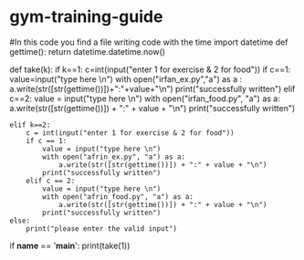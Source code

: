 # gym-training-guide
#In this code you find a file writing code with the time
import datetime
def gettime():
    return datetime.datetime.now()

def take(k):
    if k==1:
        c=int(input("enter 1 for exercise & 2 for food"))
        if c==1:
            value=input("type here \n")
            with open("irfan_ex.py","a") as a :
                a.write(str([str(gettime())])+":"+value+"\n")
            print("successfully written")
        elif c==2:
            value = input("type here \n")
            with open("irfan_food.py", "a") as a:
                a.write(str([str(gettime())]) + ":" + value + "\n")
            print("successfully written")

    elif k==2:
        c = int(input("enter 1 for exercise & 2 for food"))
        if c == 1:
            value = input("type here \n")
            with open("afrin_ex.py", "a") as a:
                a.write(str([str(gettime())]) + ":" + value + "\n")
            print("successfully written")
        elif c == 2:
            value = input("type here \n")
            with open("afrin_food.py", "a") as a:
                a.write(str([str(gettime())]) + ":" + value + "\n")
            print("successfully written")
    else:
        print("please enter the valid input")
if __name__ == '__main__':
    print(take(1))
